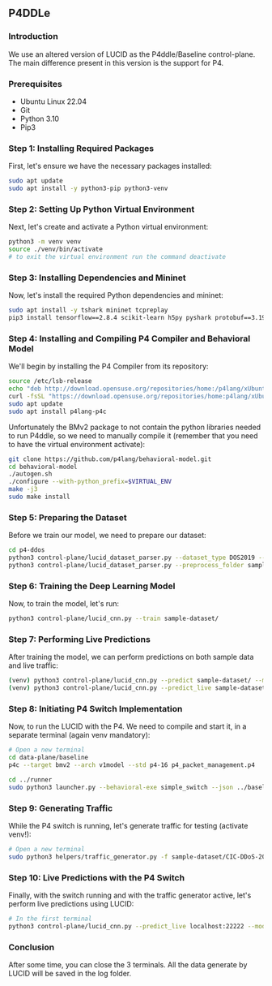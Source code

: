 ## P4DDLe

### Introduction

We use an altered version of LUCID as the P4ddle/Baseline control-plane. The main difference present in this version is the support for P4.

### Prerequisites

- Ubuntu Linux 22.04
- Git
- Python 3.10
- Pip3

### Step 1: Installing Required Packages

First, let's ensure we have the necessary packages installed:

```bash
sudo apt update
sudo apt install -y python3-pip python3-venv
```

### Step 2: Setting Up Python Virtual Environment

Next, let's create and activate a Python virtual environment:

```bash
python3 -m venv venv
source ./venv/bin/activate
# to exit the virtual environment run the command deactivate
```

### Step 3: Installing Dependencies and Mininet

Now, let's install the required Python dependencies and mininet:

```bash
sudo apt install -y tshark mininet tcpreplay
pip3 install tensorflow==2.8.4 scikit-learn h5py pyshark protobuf==3.19.6 mininet thrift psutil
```

### Step 4: Installing and Compiling P4 Compiler and Behavioral Model

We'll begin by installing the P4 Compiler from its repository:

```bash
source /etc/lsb-release
echo "deb http://download.opensuse.org/repositories/home:/p4lang/xUbuntu_${DISTRIB_RELEASE}/ /" | sudo tee /etc/apt/sources.list.d/home:p4lang.list
curl -fsSL "https://download.opensuse.org/repositories/home:p4lang/xUbuntu_${DISTRIB_RELEASE}/Release.key" | gpg --dearmor | sudo tee /etc/apt/trusted.gpg.d/home_p4lang.gpg > /dev/null
sudo apt update
sudo apt install p4lang-p4c
```

Unfortunately the BMv2 package to not contain the python libraries needed to run P4ddle, so we need to manually compile it (remember that you need to have the virtual environment activate):

```bash
git clone https://github.com/p4lang/behavioral-model.git
cd behavioral-model
./autogen.sh 
./configure --with-python_prefix=$VIRTUAL_ENV
make -j3
sudo make install
```

### Step 5: Preparing the Dataset

Before we train our model, we need to prepare our dataset:

```bash
cd p4-ddos
python3 control-plane/lucid_dataset_parser.py --dataset_type DOS2019 --dataset_folder sample-dataset/ --packets_per_flow 10 --dataset_id DOS2019 --traffic_type all --time_window 4 --p4_compatible
python3 control-plane/lucid_dataset_parser.py --preprocess_folder sample-dataset/
```

### Step 6: Training the Deep Learning Model

Now, to train the model, let's run:

```bash
python3 control-plane/lucid_cnn.py --train sample-dataset/
```

### Step 7: Performing Live Predictions

After training the model, we can perform predictions on both sample data and live traffic:

```bash
(venv) python3 control-plane/lucid_cnn.py --predict sample-dataset/ --model sample-dataset/4t-10n-DOS2019-LUCID-p4.h5
(venv) python3 control-plane/lucid_cnn.py --predict_live sample-dataset/CIC-DDoS-2019-DNS.pcap --model sample-dataset/4t-10n-DOS2019-LUCID-p4.h5 --dataset_type DOS2019
```

### Step 8: Initiating P4 Switch Implementation

Now, to run the LUCID with the P4. We need to compile and start it, in a separate terminal (again venv mandatory):

```bash
# Open a new terminal
cd data-plane/baseline
p4c --target bmv2 --arch v1model --std p4-16 p4_packet_management.p4

cd ../runner
sudo python3 launcher.py --behavioral-exe simple_switch --json ../baseline/p4_packet_management.json --cli simple_switch_CLI
```

### Step 9: Generating Traffic

While the P4 switch is running, let's generate traffic for testing (activate venv!):

```bash
# Open a new terminal
sudo python3 helpers/traffic_generator.py -f sample-dataset/CIC-DDoS-2019-DNS.pcap -i s1-eth2 -d 600
```

### Step 10: Live Predictions with the P4 Switch

Finally, with the switch running and with the traffic generator active, let's perform live predictions using LUCID:

```bash
# In the first terminal
python3 control-plane/lucid_cnn.py --predict_live localhost:22222 --model sample-dataset/4t-10n-DOS2019-LUCID-p4.h5 --dataset_type DOS2019 -r 14 -si baseline
```

### Conclusion

After some time, you can close the 3 terminals. All the data generate by LUCID will be saved in the log folder.
